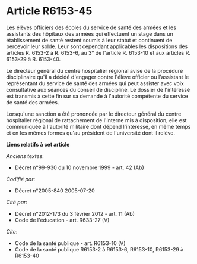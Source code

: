 # Article R6153-45

Les élèves officiers des écoles du service de santé des armées et les assistants des hôpitaux des armées qui effectuent un
stage dans un établissement de santé restent soumis à leur statut et continuent de percevoir leur solde. Leur sont cependant
applicables les dispositions des articles R. 6153-2 à R. 6153-6, au 3° de l'article R. 6153-10 et aux articles R. 6153-29 à
R. 6153-40.

Le directeur général du centre hospitalier régional avise de la procédure disciplinaire qu'il a décidé d'engager contre
l'élève officier ou l'assistant le représentant du service de santé des armées qui peut assister avec voix consultative aux
séances du conseil de discipline. Le dossier de l'intéressé est transmis à cette fin sur sa demande à l'autorité compétente
du service de santé des armées.

Lorsqu'une sanction a été prononcée par le directeur général du centre hospitalier régional de rattachement de l'interne mis
à disposition, elle est communiquée à l'autorité militaire dont dépend l'intéressé, en même temps et en les mêmes formes
qu'au président de l'université dont il relève.

**Liens relatifs à cet article**

_Anciens textes_:

  - Décret n°99-930 du 10 novembre 1999 - art. 42 (Ab)

_Codifié par_:

  - Décret n°2005-840 2005-07-20

_Cité par_:

  - Décret n°2012-173 du 3 février 2012 - art. 11 (Ab)
  - Code de l'éducation - art. R633-27 (V)

_Cite_:

  - Code de la santé publique - art. R6153-10 (V)
  - Code de la santé publique R6153-2 à R6153-6, R6153-10, R6153-29 à R6153-40
